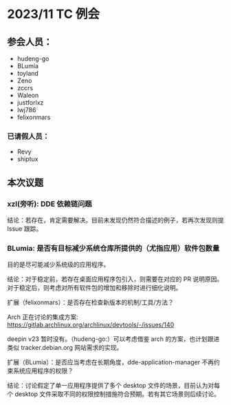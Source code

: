 2023/11 TC 例会
===

## 参会人员：

- hudeng-go
- BLumia
- toyland
- Zeno
- zccrs
- Waleon
- justforlxz
- lwj786
- felixonmars

### 已请假人员：

- Revy
- shiptux

## 本次议题

### xzl(旁听): DDE 依赖链问题

结论：若存在，肯定需要解决。目前未发现仍然符合描述的例子，若再次发现则提 Issue 跟踪。

### BLumia: 是否有目标减少系统仓库所提供的（尤指应用）软件包数量

目的是尽可能减少系统级的应用程序。

结论：对于稳定前，若存在桌面应用程序包引入，则需要在对应的 PR 说明原因。对于稳定后，则考虑对所有软件包的增加和移除时进行细化说明。

扩展（felixonmars）：是否存在检查新版本的机制/工具/方法？

Arch 正在讨论的集成方案: https://gitlab.archlinux.org/archlinux/devtools/-/issues/140

deepin v23 暂时没有。（hudeng-go:）可以考虑借鉴 arch 的方案，也计划跟进类似 tracker.debian.org 网站需求的实现。

扩展（BLumia）：是否应当考虑在长期角度，dde-application-manager 不再约束系统应用程序的权限？

结论：讨论假定了单一应用程序提供了多个 desktop 文件的场景，目前认为对每个 desktop 文件采取不同的权限控制措施符合预期。若有其它场景则后续讨论。
